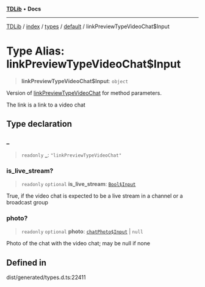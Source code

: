 [**TDLib**](../../../../../../README.md) • **Docs**

***

[TDLib](../../../../../../modules.md) / [index](../../../../../README.md) / [types](../../../README.md) / [default](../README.md) / linkPreviewTypeVideoChat$Input

# Type Alias: linkPreviewTypeVideoChat$Input

> **linkPreviewTypeVideoChat$Input**: `object`

Version of [linkPreviewTypeVideoChat](linkPreviewTypeVideoChat.md) for method parameters.

The link is a link to a video chat

## Type declaration

### \_

> `readonly` **\_**: `"linkPreviewTypeVideoChat"`

### is\_live\_stream?

> `readonly` `optional` **is\_live\_stream**: [`Bool$Input`](Bool$Input.md)

True, if the video chat is expected to be a live stream in a channel or a broadcast group

### photo?

> `readonly` `optional` **photo**: [`chatPhoto$Input`](chatPhoto$Input.md) \| `null`

Photo of the chat with the video chat; may be null if none

## Defined in

dist/generated/types.d.ts:22411
